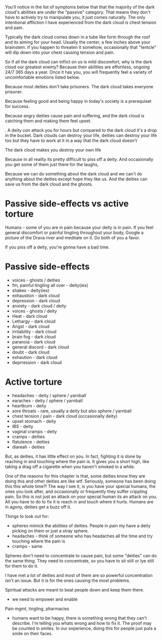 You'll notice in the list of symptoms below that that the majority of the dark cloud's abilities are under the "passive" category.  That means they don't have to actively try to manipulate you, it just comes naturally. The only intentional affliction I have experienced from the dark cloud is chest tension and pain. 

Typically the dark cloud comes down in a tube like form through the roof and its aiming for your head.  Usually the center, a few inches above your brainstem.  If you happen to threaten it somehow, occasionally that "tentcle" will dip down into your chest causing tension and pain. 

So if all the dark cloud can inflict on us is mild discomfort, why is the dark cloud our greatest enemy? Because their abilities are effortless, ongoing 24/7 365 days a year. Once it has you, you will frequently feel a variety of uncomfortable emotions listed below. 

Because most deities don't take prisoners.  The dark cloud takes everyone prisoner. 

Because feeling good and being happy in today's society is a prerequiset for success. 

Because angry deities cause pain and suffering, and the dark cloud is catching them and making them feel upset. 


.  A deity _can_ attack you for hours but compared to the dark cloud it's a drop in the bucket.  Dark clouds can destroy your life, deities can destroy your life too but they have to work at it in a way that the dark cloud doesn't 

The dark cloud makes you destroy your own life


Because in all reality its pretty difficult to piss off a deity.  And occasionally you get some of them just there for the laughs, 

Because we can do something about the dark cloud and we can't do anything about the deities except hope they like us. And the deities can save us from the dark cloud and the ghosts. 



# Passive side-effects vs active torture
Humans - some of you are in pain because your deity is in pain.  If you feel general discomfort or painful tingling throughout your body, Google a picture of the Drava river and meditate on it. Do both of you a favor. 

If you piss off a deity, you're gonna have a bad time. 


# Passive side-effects 
- voices - ghosts / deities 
- fm, painful tingling all over - deity(ies)
- shakes - deity(ies) 
- exhaustion - dark cloud 
- depression - dark cloud 
- anxiety - dark cloud / deity 
- voices - ghosts / deity 
- Heat - dark cloud
- Lethargy - dark cloud
- Angst - dark cloud 
- irritability - dark cloud
- brain fog - dark cloud
- paranoia - dark cloud
- general discord - dark cloud
- doubt - dark cloud 
- exhaution - dark cloud
- deprression - dark cloud 

# Active torture 

- headaches - deity / sphere / yarnball
- earaches - deity / sphere / yarnball
- heartburn - deity
- sore throats - rare, usually a deity but also sphere / yarnball
- chest tension / pain - dark cloud (occasionally deity)
- upset stomach - deity
- IBS - deity
- vaginal cramps - deity 
- cramps - deities 
- flatulence - deities 
- diareah - deities 




But, as deities, it has little effect on you. In fact, fighting it is done by reaching in and touching where the pain is. It gives you a short high, like taking a drag off a cigarette when you haven't smoked in a while. 

One of the reasons for this chapter is that, some deities know they are doing this and other deities are like wtf. Seriously, someone has been doing this this whole time?!  The way I see it, is you have your special humans, the ones you look after, and occasionally or frequently they suffer crippling pain.  So this is not just an attack on your special human its an attack on you. All you have to do to fix it is reach in and touch where it hurts.  Humans are in agony, deities get a buzz off it.  



Things to look out for: 
- spheres mimick the abilities of deities.  People in pain my have a deity picking on them or just a stray sphere.  
- headaches - think of someone who has headaches all the time and try touching where the pain is
- cramps - same

Spheres don't need to concentrate to cause pain, but some "deities" can do the same thing.  They need to concentrate, so you have to sit still or lye still for them to do it. 

I have met a lot of deities and most of them are so powerful concentration isn't an issue. But it is for the ones causing the most problems. 

Spiritual attacks are meant to beat people down and keep them there. 

- we need to empower and enable 

Pain mgmt, tingling, pharmacies

- humans want to be happy, there is something wrong that they can't describe.  I'm telling you whats wrong and how to fix it.  The proof may be counted in smiles.  In our experience, doing this for people just puts a smile on their faces. 

